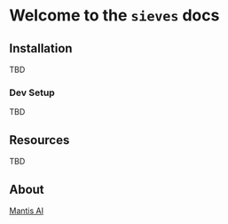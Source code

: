 # Welcome to the `sieves` docs

## Installation

TBD

### Dev Setup

TBD

## Resources

TBD

## About

[Mantis AI](https://mantisnlp.com)